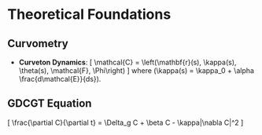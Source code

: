 # Theoretical Foundations
## Curvometry
- **Curveton Dynamics**:
  \[
  \mathcal{C} = \left(\mathbf{r}(s), \kappa(s), \theta(s), \mathcal{F}, \Phi\right)
  \]
  where \(\kappa(s) = \kappa_0 + \alpha \frac{d\mathcal{E}}{ds}\).

## GDCGT Equation
\[
\frac{\partial C}{\partial t} = \Delta_g C + \beta C - \kappa|\nabla C|^2
\]
